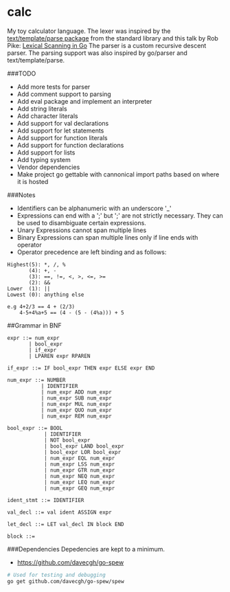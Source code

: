 calc
====
My toy calculator language. The lexer was inspired by the
[text/template/parse package](http://golang.org/pkg/text/template/parse/)
from the standard library and this talk by Rob Pike:
[Lexical Scanning in Go](https://www.youtube.com/watch?v=HxaD_trXwRE)
The parser is a custom recursive descent parser. The parsing support was
also inspired by go/parser and text/template/parse.

###TODO
- Add more tests for parser
- Add comment support to parsing
- Add eval package and implement an interpreter
- Add string literals
- Add character literals
- Add support for val declarations
- Add support for let statements
- Add support for function literals
- Add support for function declarations
- Add support for lists
- Add typing system
- Vendor dependencies
- Make project go gettable with cannonical import paths based on where it is hosted

###Notes
- Identifiers can be alphanumeric with an underscore '_'
- Expressions can end with a ';' but ';' are not strictly necessary. They can be used
to disambiguate certain expressions.
- Unary Expressions cannot span multiple lines
- Binary Expressions can span multiple lines only if line ends with operator
- Operator precedence are left binding and as follows:

```
Highest(5): *, /, %
       (4): +, -
       (3): ==, !=, <, >, <=, >=
       (2): &&
Lower  (1): ||
Lowest (0): anything else

e.g 4+2/3 == 4 + (2/3)
    4-5+4%a+5 == (4 - (5 - (4%a))) + 5
```

##Grammar in BNF

    expr ::= num_expr
           | bool_expr
           | if_expr
           | LPAREN expr RPAREN

    if_expr ::= IF bool_expr THEN expr ELSE expr END

    num_expr ::= NUMBER
               | IDENTIFIER
               | num_expr ADD num_expr
               | num_expr SUB num_expr
               | num_expr MUL num_expr
               | num_expr QUO num_expr
               | num_expr REM num_expr

    bool_expr ::= BOOL
                | IDENTIFIER
                | NOT bool_expr
                | bool_expr LAND bool_expr
                | bool_expr LOR bool_expr
                | num_expr EQL num_expr
                | num_expr LSS num_expr
                | num_expr GTR num_expr
                | num_expr NEQ num_expr
                | num_expr LEQ num_expr
                | num_expr GEQ num_expr

    ident_stmt ::= IDENTIFIER

    val_decl ::= val ident ASSIGN expr

    let_decl ::= LET val_decl IN block END

    block ::=

###Dependencies
Depedencies are kept to a minimum.
- https://github.com/davecgh/go-spew
```bash
# Used for testing and debugging
go get github.com/davecgh/go-spew/spew
```
